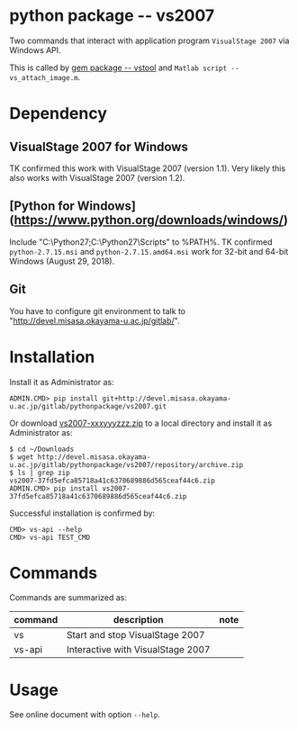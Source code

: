# python package -- vs2007

Two commands that interact with application program `VisualStage 2007`
via Windows API.

This is called by [gem package --
vstool](http://devel.misasa.okayama-u.ac.jp/gitlab/gems/vstool/tree/master)
and `Matlab script -- vs_attach_image.m`.

# Dependency

## VisualStage 2007 for Windows

TK confirmed this work with VisualStage 2007 (version 1.1).  Very
likely this also works with VisualStage 2007 (version 1.2).

## [Python for Windows] (https://www.python.org/downloads/windows/)

Include "C:\Python27\;C:\Python27\Scripts\" to %PATH%.  TK confirmed
`python-2.7.15.msi` and `python-2.7.15.amd64.msi` work for 32-bit and
64-bit Windows (August 29, 2018).

## Git

You have to configure git environment to talk to
"http://devel.misasa.okayama-u.ac.jp/gitlab/".

# Installation

Install it as Administrator as:

    ADMIN.CMD> pip install git+http://devel.misasa.okayama-u.ac.jp/gitlab/pythonpackage/vs2007.git

Or download [vs2007-xxxyyyzzz.zip](http://devel.misasa.okayama-u.ac.jp/gitlab/pythonpackage/vs2007/repository/archive.zip) to a local directory and install it as Administrator as:

    $ cd ~/Downloads
    $ wget http://devel.misasa.okayama-u.ac.jp/gitlab/pythonpackage/vs2007/repository/archive.zip
    $ ls | grep zip
    vs2007-37fd5efca85718a41c6370689886d565ceaf44c6.zip
    ADMIN.CMD> pip install vs2007-37fd5efca85718a41c6370689886d565ceaf44c6.zip

Successful installation is confirmed by:

    CMD> vs-api --help
    CMD> vs-api TEST_CMD

# Commands

Commands are summarized as:

| command | description                       | note |
| ------- | --------------------------------- | ---- |
| vs      | Start and stop VisualStage 2007   |      |
| vs-api  | Interactive with VisualStage 2007 |      |


# Usage

See online document with option `--help`.

